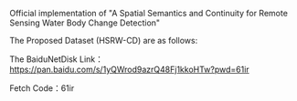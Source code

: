Official implementation of "A Spatial Semantics and Continuity for Remote Sensing Water Body Change Detection"

The Proposed Dataset (HSRW-CD) are as follows:

The BaiduNetDisk Link：https://pan.baidu.com/s/1yQWrod9azrQ48Fj1kkoHTw?pwd=61ir 

Fetch Code：61ir

